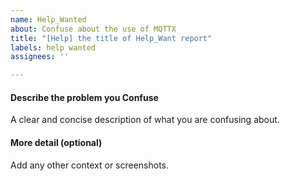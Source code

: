 ```yaml
---
name: Help_Wanted
about: Confuse about the use of MQTTX
title: "[Help] the title of Help_Want report"
labels: help wanted
assignees: ''

---
```


#### Describe the problem you Confuse

A clear and concise description of what you are confusing about.

#### More detail (optional)

Add any other context or screenshots.

